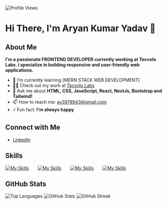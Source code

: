 ![Profile Views](https://komarev.com/ghpvc/?username=aryan-ya&label=Profile%20views&color=0e75b6&style=flat)
# Hi There, I'm Aryan Kumar Yadav 👋


## About Me

**I'm a passionate FRONTEND DEVELOPER currently working at Tecvolo Labs. I specialize in building responsive and user-friendly web applications.**

- 🌱 I’m currently learning [MERN STACK WEB DEVELOPMENT]
- 👨‍💻 Check out my work at [Tecvolo Labs](https://www.tecvolo.com/)
- 💬 Ask me about **HTML, CSS, JavaScript, React, NextJs, Bootstrap and Tailwind!**
- 📫 How to reach me: [ay3978943@gmail.com](mailto:ay3978943@gmail.com)
- ⚡ Fun fact: **I'm always happy**

## Connect with Me 

- [LinkedIn](https://www.linkedin.com/in/aryan790/)

## Skills

[![My Skills](https://skillicons.dev/icons?i=html,css)](https://skillicons.dev) &nbsp;&nbsp;&nbsp;&nbsp;&nbsp; [![My Skills](https://skillicons.dev/icons?i=js,ts)](https://skillicons.dev) &nbsp;&nbsp;&nbsp;&nbsp;&nbsp; [![My Skills](https://skillicons.dev/icons?i=react,next)](https://skillicons.dev) &nbsp;&nbsp;&nbsp;&nbsp;&nbsp; [![My Skills](https://skillicons.dev/icons?i=tailwind,scss)](https://skillicons.dev) 


## GitHub Stats

![Top Languages](https://github-readme-stats.vercel.app/api/top-langs?username=aryan-ya&show_icons=true&locale=en&layout=compact)
![GitHub Stats](https://github-readme-stats.vercel.app/api?username=aryan-ya&show_icons=true&locale=en)
![GitHub Streak](https://github-readme-streak-stats.herokuapp.com/?user=aryan-ya)


